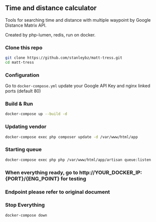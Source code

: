 ## Time and distance calculator

Tools for searching time and distance with multiple waypoint by Google Distance Matrix API.

Created by php-lumen, redis, run on docker.

### Clone this repo

```bash
git clone https://github.com/stanleybz/matt-tress.git
cd matt-tress
```

### Configuration

Go to `docker-compose.yml` update your Google API Key and nginx linked ports (default 80)

### Build & Run

```bash
docker-compose up --build -d
```

### Updating vendor

```bash
docker-compose exec php composer update -d /var/www/html/app
```

### Starting queue

```bash
docker-compose exec php php /var/www/html/app/artisan queue:listen
```

### When everything ready, go to http://YOUR_DOCKER_IP:{PORT}/{ENG_POINT} for testing

### Endpoint please refer to original document

### Stop Everything

```bash
docker-compose down
```
